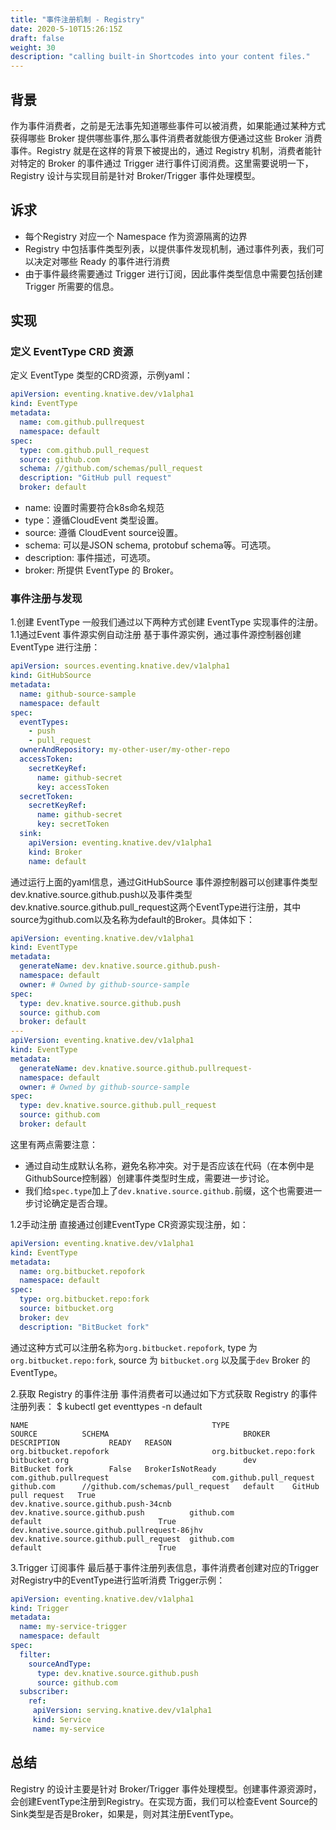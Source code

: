```yaml
---
title: "事件注册机制 - Registry"
date: 2020-5-10T15:26:15Z
draft: false
weight: 30
description: "calling built-in Shortcodes into your content files."
---
```


## 背景
作为事件消费者，之前是无法事先知道哪些事件可以被消费，如果能通过某种方式获得哪些 Broker 提供哪些事件,那么事件消费者就能很方便通过这些 Broker 消费事件。Registry 就是在这样的背景下被提出的，通过 Registry 机制，消费者能针对特定的 Broker 的事件通过 Trigger 进行事件订阅消费。这里需要说明一下，Registry 设计与实现目前是针对 Broker/Trigger 事件处理模型。 
## 诉求
- 每个Registry 对应一个 Namespace 作为资源隔离的边界
- Registry 中包括事件类型列表，以提供事件发现机制，通过事件列表，我们可以决定对哪些 Ready 的事件进行消费
- 由于事件最终需要通过 Trigger 进行订阅，因此事件类型信息中需要包括创建 Trigger 所需要的信息。

## 实现
### 定义 EventType CRD 资源
定义 EventType 类型的CRD资源，示例yaml：
```yaml
apiVersion: eventing.knative.dev/v1alpha1
kind: EventType
metadata:
  name: com.github.pullrequest
  namespace: default
spec:
  type: com.github.pull_request
  source: github.com
  schema: //github.com/schemas/pull_request
  description: "GitHub pull request"
  broker: default
```
- name: 设置时需要符合k8s命名规范
- type：遵循CloudEvent 类型设置。
- source: 遵循 CloudEvent source设置。
- schema: 可以是JSON schema, protobuf schema等。可选项。
- description: 事件描述，可选项。
- broker: 所提供 EventType 的 Broker。

### 事件注册与发现
1.创建 EventType
一般我们通过以下两种方式创建 EventType 实现事件的注册。
1.1通过Event 事件源实例自动注册
基于事件源实例，通过事件源控制器创建 EventType 进行注册：

```yaml
apiVersion: sources.eventing.knative.dev/v1alpha1
kind: GitHubSource
metadata:
  name: github-source-sample
  namespace: default
spec:
  eventTypes:
    - push
    - pull_request
  ownerAndRepository: my-other-user/my-other-repo
  accessToken:
    secretKeyRef:
      name: github-secret
      key: accessToken
  secretToken:
    secretKeyRef:
      name: github-secret
      key: secretToken
  sink:
    apiVersion: eventing.knative.dev/v1alpha1
    kind: Broker
    name: default
```
通过运行上面的yaml信息，通过GitHubSource 事件源控制器可以创建事件类型dev.knative.source.github.push以及事件类型dev.knative.source.github.pull_request这两个EventType进行注册，其中source为github.com以及名称为default的Broker。具体如下：

```yaml
apiVersion: eventing.knative.dev/v1alpha1
kind: EventType
metadata:
  generateName: dev.knative.source.github.push-
  namespace: default
  owner: # Owned by github-source-sample
spec:
  type: dev.knative.source.github.push
  source: github.com
  broker: default
---
apiVersion: eventing.knative.dev/v1alpha1
kind: EventType
metadata:
  generateName: dev.knative.source.github.pullrequest-
  namespace: default
  owner: # Owned by github-source-sample
spec:
  type: dev.knative.source.github.pull_request
  source: github.com
  broker: default
```
这里有两点需要注意：
- 通过自动生成默认名称，避免名称冲突。对于是否应该在代码（在本例中是GithubSource控制器）创建事件类型时生成，需要进一步讨论。
- 我们给`spec.type`加上了`dev.knative.source.github.`前缀，这个也需要进一步讨论确定是否合理。

1.2手动注册
直接通过创建EventType CR资源实现注册，如：

```yaml
apiVersion: eventing.knative.dev/v1alpha1
kind: EventType
metadata:
  name: org.bitbucket.repofork
  namespace: default
spec:
  type: org.bitbucket.repo:fork
  source: bitbucket.org
  broker: dev
  description: "BitBucket fork"
```
通过这种方式可以注册名称为`org.bitbucket.repofork`, type 为 `org.bitbucket.repo:fork`, source 为 `bitbucket.org` 以及属于`dev` Broker 的 EventType。

2.获取 Registry 的事件注册
事件消费者可以通过如下方式获取 Registry 的事件注册列表：
$ kubectl get eventtypes -n default

```
NAME                                         TYPE                                    SOURCE          SCHEMA                              BROKER     DESCRIPTION           READY   REASON
org.bitbucket.repofork                       org.bitbucket.repo:fork                 bitbucket.org                                       dev        BitBucket fork        False   BrokerIsNotReady
com.github.pullrequest                       com.github.pull_request                 github.com      //github.com/schemas/pull_request   default    GitHub pull request   True 
dev.knative.source.github.push-34cnb         dev.knative.source.github.push          github.com                                          default                          True 
dev.knative.source.github.pullrequest-86jhv  dev.knative.source.github.pull_request  github.com                                          default                          True  
```

3.Trigger 订阅事件
最后基于事件注册列表信息，事件消费者创建对应的Trigger对Registry中的EventType进行监听消费
Trigger示例：

```yaml
apiVersion: eventing.knative.dev/v1alpha1
kind: Trigger
metadata:
  name: my-service-trigger
  namespace: default
spec:
  filter:
    sourceAndType:
      type: dev.knative.source.github.push
      source: github.com
  subscriber:
    ref:
     apiVersion: serving.knative.dev/v1alpha1
     kind: Service
     name: my-service
```
## 总结
Registry 的设计主要是针对 Broker/Trigger 事件处理模型。创建事件源资源时，会创建EventType注册到Registry。在实现方面，我们可以检查Event Source的Sink类型是否是Broker，如果是，则对其注册EventType。


